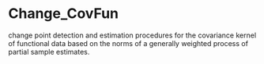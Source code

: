 # Change_CovFun
change point detection and estimation procedures for the covariance kernel of functional data based on the norms of a generally weighted process of partial sample estimates.
